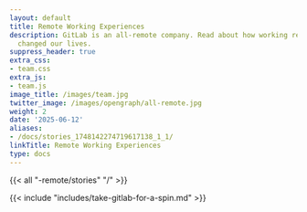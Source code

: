 ```yaml
---
layout: default
title: Remote Working Experiences
description: GitLab is an all-remote company. Read about how working remotely has
  changed our lives.
suppress_header: true
extra_css:
- team.css
extra_js:
- team.js
image_title: /images/team.jpg
twitter_image: /images/opengraph/all-remote.jpg
weight: 2
date: '2025-06-12'
aliases:
- /docs/stories_1748142274719617138_1_1/
linkTitle: Remote Working Experiences
type: docs
---
```


{{< all "-remote/stories" "/" >}}

{{< include "includes/take-gitlab-for-a-spin.md" >}}
